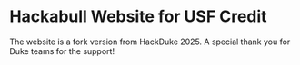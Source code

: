 # Hackabull Website for USF Credit

The website is a fork version from HackDuke 2025. A special thank you for Duke teams for the support!
